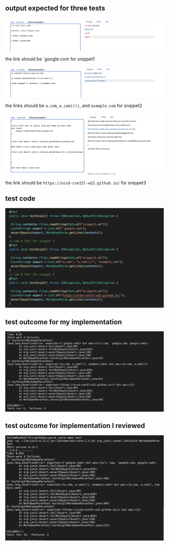 ## output expected for three tests

![image](s1.png)

the link should be `google.com for snippet1


![image](s2.png)

the links should be `a.com`, `a.com(())`, and `example.com` for snippet2


![image](s3.png)

the link should be  `https://ucsd-cse15l-w22.github.io/` for snippet3


## test code 

![image](testCode.png)


## test outcome for my implementation

![image](testResult1.png)


## test outcome for implementation I reviewed

![image](testResult2.png)
